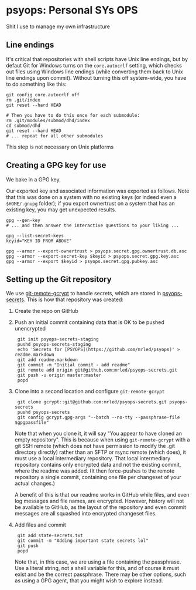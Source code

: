 # psyops: Personal SYs OPS

Shit I use to manage my own infrastructure

## Line endings

It's critical that repositories with shell scripts have Unix line endings, but by defaut Git for Windows turns on the `core.autocrlf` setting, which checks out files using Windows line endings (while converting them back to Unix line endings upon commit). Without turning this off system-wide, you have to do something like this:

    git config core.autocrlf off
    rm .git/index
    git reset --hard HEAD

    # Then you have to do this once for each submodule:
    rm .git/modules/submod/dhd/index
    cd submod/dhd
    git reset --hard HEAD
    # ... repeat for all other submodules

This step is not necessary on Unix platforms

## Creating a GPG key for use

We bake in a GPG key.

Our exported key and associated information was exported as follows. Note that this was done on a system with no existing keys (or indeed even a `$HOME/.gnupg` folder); if you export ownertrust on a system that has an existing key, you may get unexpected results.

    gpg --gen-key
    # ... and then answer the interactive questions to your liking ...

    gpg --list-secret-keys
    keyid="KEY ID FROM ABOVE"

    gpg --armor --export-ownertrust > psyops.secret.gpg.ownertrust.db.asc
    gpg --armor --export-secret-key $keyid > psyops.secret.gpg.key.asc
    gpg --armor --export $keyid > psyops.secret.gpg.pubkey.asc

## Setting up the Git repository

We use [git-remote-gcrypt](https://spwhitton.name/tech/code/git-remote-gcrypt/) to handle secrets, which are stored in [psyops-secrets](https://github.com/mrled/psyops-secrets). This is how that repository was created:

1. Create the repo on GitHub

2. Push an initial commit containing data that is OK to be pushed unencrypted

        git init psyops-secrets-staging
        pushd psyops-secrets-staging
        echo 'Secrets for [PSYOPS](https://github.com/mrled/psyops)' > readme.markdown
        git add readme.markdown
        git commit -m "Initial commit - add readme"
        git remote add origin git@github.com:mrled/psyops-secrets.git
        git push -u origin master:master
        popd

3. Clone into a second location and configure `git-remote-gcrypt`

        git clone gcrypt::git@github.com:mrled/psyops-secrets.git psyops-secrets
        pushd psyops-secrets
        git config gcrypt.gpg-args "--batch --no-tty --passphrase-file $gpgpassfile"

    Note that when you clone it, it will say "You appear to have cloned an empty repository". This is because when using `git-remote-gcrypt` with a git SSH remote (which does not have permission to modify the .git directory directly) rather than an SFTP or rsync remote (which does), it must use a local intermediary repository. That local intermediary repository contains only encrypted data and not the existing commit, where the readme was added. (It then force-pushes to the remote repository a single commit, containing one file per changeset of your actual changes.)

    A benefit of this is that our readme works in GitHub while files, and even log messages and file names, are encrypted. However, history will not be available to GitHub, as the layout of the repository and even commit messages are all squashed into encrypted changeset files.

4. Add files and commit

        git add state-secrets.txt
        git commit -m "Adding important state secrets lol"
        git push
        popd

    Note that, in this case, we are using a file containing the passphrase. Use a literal string, not a shell variable for this, and of course it must exist and be the correct passphrase. There may be other options, such as using a GPG agent, that you might wish to explore instead.
